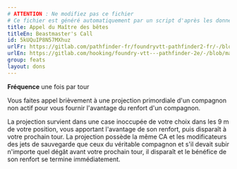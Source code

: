 ```yaml
---
# ATTENTION : Ne modifiez pas ce fichier
# Ce fichier est généré automatiquement par un script d'après les données du module Foundry VTT officiel et de sa traduction
title: Appel du Maître des bêtes
titleEn: Beastmaster's Call
id: 5kUQuIP8N57MXhuz
urlFr: https://gitlab.com/pathfinder-fr/foundryvtt-pathfinder2-fr/-/blob/master/data/feats/5kUQuIP8N57MXhuz.htm
urlEn: https://gitlab.com/hooking/foundry-vtt---pathfinder-2e/-/blob/master/packs/data/feats.db/beastmaster-s-call.json
group: feats
layout: dons
---
```

**Fréquence** une fois par tour

Vous faites appel brièvement à une projection primordiale d'un compagnon non actif pour vous fournir l'avantage du renfort d'un compagnon.

La projection survient dans une case inoccupée de votre choix dans les 9 m de votre position, vous apportant l'avantage de son renfort, puis disparaît à votre prochain tour. La projection possède la même CA et les modificateurs des jets de sauvegarde que ceux du véritable compagnon et s'il devait subir n'importe quel dégât avant votre prochain tour, il disparaît et le bénéfice de son renfort se termine immédiatement.


